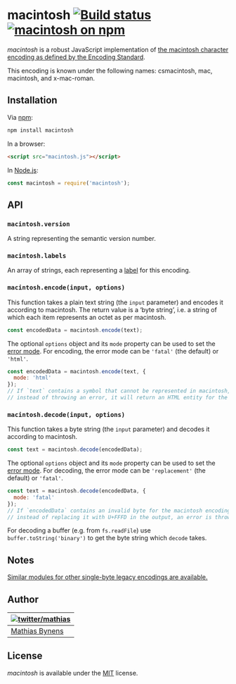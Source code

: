 # macintosh [![Build status](https://github.com/mathiasbynens/macintosh/workflows/run-checks/badge.svg)](https://github.com/mathiasbynens/macintosh/actions?query=workflow%3Arun-checks) [![macintosh on npm](https://img.shields.io/npm/v/macintosh)](https://www.npmjs.com/package/macintosh)

_macintosh_ is a robust JavaScript implementation of [the macintosh character encoding as defined by the Encoding Standard](https://encoding.spec.whatwg.org/#macintosh).

This encoding is known under the following names: csmacintosh, mac, macintosh, and x-mac-roman.

## Installation

Via [npm](https://www.npmjs.com/):

```bash
npm install macintosh
```

In a browser:

```html
<script src="macintosh.js"></script>
```

In [Node.js](https://nodejs.org/):

```js
const macintosh = require('macintosh');
```

## API

### `macintosh.version`

A string representing the semantic version number.

### `macintosh.labels`

An array of strings, each representing a [label](https://encoding.spec.whatwg.org/#label) for this encoding.

### `macintosh.encode(input, options)`

This function takes a plain text string (the `input` parameter) and encodes it according to macintosh. The return value is a ‘byte string’, i.e. a string of which each item represents an octet as per macintosh.

```js
const encodedData = macintosh.encode(text);
```

The optional `options` object and its `mode` property can be used to set the [error mode](https://encoding.spec.whatwg.org/#error-mode). For encoding, the error mode can be `'fatal'` (the default) or `'html'`.

```js
const encodedData = macintosh.encode(text, {
  mode: 'html'
});
// If `text` contains a symbol that cannot be represented in macintosh,
// instead of throwing an error, it will return an HTML entity for the symbol.
```

### `macintosh.decode(input, options)`

This function takes a byte string (the `input` parameter) and decodes it according to macintosh.

```js
const text = macintosh.decode(encodedData);
```

The optional `options` object and its `mode` property can be used to set the [error mode](https://encoding.spec.whatwg.org/#error-mode). For decoding, the error mode can be `'replacement'` (the default) or `'fatal'`.

```js
const text = macintosh.decode(encodedData, {
  mode: 'fatal'
});
// If `encodedData` contains an invalid byte for the macintosh encoding,
// instead of replacing it with U+FFFD in the output, an error is thrown.
```

For decoding a buffer (e.g. from `fs.readFile`) use `buffer.toString('binary')` to get the byte string which `decode` takes.

## Notes

[Similar modules for other single-byte legacy encodings are available.](https://www.npmjs.com/browse/keyword/legacy-encoding)

## Author

| [![twitter/mathias](https://gravatar.com/avatar/24e08a9ea84deb17ae121074d0f17125?s=70)](https://twitter.com/mathias "Follow @mathias on Twitter") |
|---|
| [Mathias Bynens](https://mathiasbynens.be/) |

## License

_macintosh_ is available under the [MIT](https://mths.be/mit) license.
